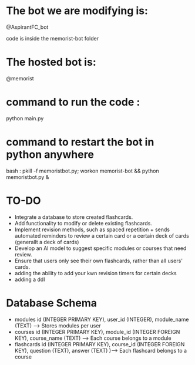 # The bot we are modifying is:  
@AspirantFC_bot  

code is inside the memorist-bot folder

# The hosted bot is:  
@memorist  

# command to run the code : 

python main.py

# command to restart the bot in python anywhere
bash : pkill -f memoristbot.py; workon memorist-bot && python memoristbot.py &

# TO-DO
* Integrate a database to store created flashcards.
* Add functionality to modify or delete existing flashcards.
* Implement revision methods, such as spaced repetition + sends automated reminders to review a certain card or a certain deck of cards (generallt a deck of cards) 
* Develop an AI model to suggest specific modules or courses that need review.
* Ensure that users only see their own flashcards, rather than all users' cards.
* adding the ability to add your kwn revision timers for certain decks
* adding a ddl

#  Database Schema

* modules	id (INTEGER PRIMARY KEY), user_id (INTEGER), module_name (TEXT)	 --> Stores modules per user
* courses	id (INTEGER PRIMARY KEY), module_id (INTEGER FOREIGN KEY), course_name (TEXT) -->	Each course belongs to a module
* flashcards	id (INTEGER PRIMARY KEY), course_id (INTEGER FOREIGN KEY), question (TEXT), answer (TEXT)	)--> Each flashcard belongs to a course
